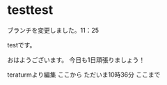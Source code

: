 testtest
========

ブランチを変更しました。11：25


testです。


おはようございます。
今日も1日頑張りましょう！




teraturmより編集
ここから
ただいま10時36分
ここまで


